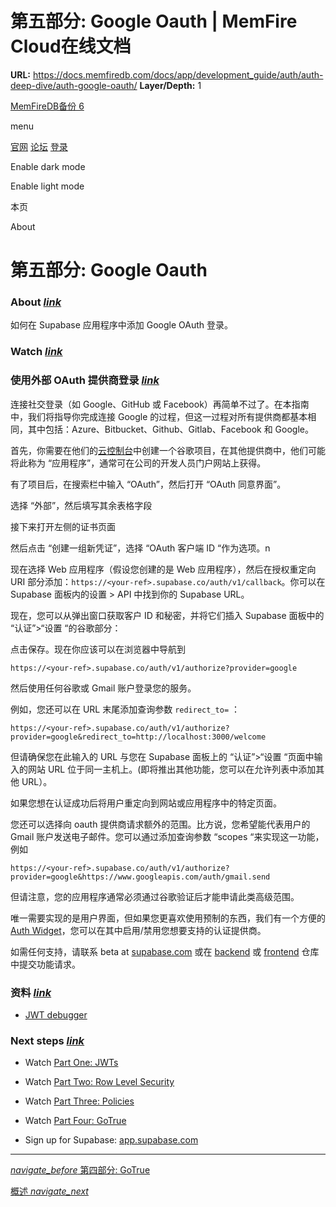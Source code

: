 # 第五部分: Google Oauth | MemFire Cloud在线文档

**URL:** https://docs.memfiredb.com/docs/app/development_guide/auth/auth-deep-dive/auth-google-oauth/
**Layer/Depth:** 1

[MemFireDB备份 6](/)

menu

[官网](https://memfiredb.com/)
[论坛](https://community.memfiredb.com/)
[登录](https://cloud.memfiredb.com/auth/login)

Enable dark mode

Enable light mode

本页

About

# 第五部分: Google Oauth

### About [*link*](#about)

如何在 Supabase 应用程序中添加 Google OAuth 登录。

### Watch [*link*](#watch)

### 使用外部 OAuth 提供商登录 [*link*](#%e4%bd%bf%e7%94%a8%e5%a4%96%e9%83%a8-oauth-%e6%8f%90%e4%be%9b%e5%95%86%e7%99%bb%e5%bd%95)

连接社交登录（如 Google、GitHub 或 Facebook）再简单不过了。在本指南中，我们将指导你完成连接 Google 的过程，但这一过程对所有提供商都基本相同，其中包括：Azure、Bitbucket、Github、Gitlab、Facebook 和 Google。

首先，你需要在他们的[云控制台](https://console.cloud.google.com/home/dashboard)中创建一个谷歌项目，在其他提供商中，他们可能将此称为 “应用程序”，通常可在公司的开发人员门户网站上获得。

有了项目后，在搜索栏中输入 “OAuth”，然后打开 “OAuth 同意界面”。

选择 “外部”，然后填写其余表格字段

接下来打开左侧的证书页面

然后点击 “创建一组新凭证”，选择 “OAuth 客户端 ID “作为选项。n

现在选择 Web 应用程序（假设您创建的是 Web 应用程序），然后在授权重定向 URI 部分添加：`https://<your-ref>.supabase.co/auth/v1/callback`。你可以在 Supabase 面板内的设置 > API 中找到你的 Supabase URL。

现在，您可以从弹出窗口获取客户 ID 和秘密，并将它们插入 Supabase 面板中的 “认证”>“设置 “的谷歌部分：

点击保存。现在你应该可以在浏览器中导航到

```
https://<your-ref>.supabase.co/auth/v1/authorize?provider=google
```

然后使用任何谷歌或 Gmail 账户登录您的服务。

例如，您还可以在 URL 末尾添加查询参数 `redirect_to=` ：

```
https://<your-ref>.supabase.co/auth/v1/authorize?provider=google&redirect_to=http://localhost:3000/welcome
```

但请确保您在此输入的 URL 与您在 Supabase 面板上的 “认证”>“设置 “页面中输入的网站 URL 位于同一主机上。(即将推出其他功能，您可以在允许列表中添加其他 URL）。

如果您想在认证成功后将用户重定向到网站或应用程序中的特定页面。

您还可以选择向 oauth 提供商请求额外的范围。比方说，您希望能代表用户的 Gmail 账户发送电子邮件。您可以通过添加查询参数 “scopes “来实现这一功能，例如

```
https://<your-ref>.supabase.co/auth/v1/authorize?provider=google&https://www.googleapis.com/auth/gmail.send
```

但请注意，您的应用程序通常必须通过谷歌验证后才能申请此类高级范围。

唯一需要实现的是用户界面，但如果您更喜欢使用预制的东西，我们有一个方便的[Auth Widget](https://github.com/supabase/ui/#using-supabase-ui-auth)，您可以在其中启用/禁用您想要支持的认证提供商。

如需任何支持，请联系 beta at [supabase.com](https://supabase.com) 或在 [backend](https://github.com/supabase/gotrue) 或 [frontend](https://github.com/supabase/gotrue-js) 仓库中提交功能请求。

### 资料 [*link*](#%e8%b5%84%e6%96%99)

* [JWT debugger](https://jwt.io)

### Next steps [*link*](#next-steps)

* Watch [Part One: JWTs](/docs/app/development_guide/auth/auth-deep-dive/auth-deep-dive-jwts/)
* Watch [Part Two: Row Level Security](/docs/app/development_guide/auth/auth-deep-dive/auth-row-level-security/)
* Watch [Part Three: Policies](/docs/app/development_guide/auth/auth-deep-dive/auth-policies/)
* Watch [Part Four: GoTrue](/docs/app/development_guide/auth/auth-deep-dive/auth-gotrue/)

* Sign up for Supabase: [app.supabase.com](https://app.supabase.com)

---

[*navigate\_before* 第四部分: GoTrue](/docs/app/development_guide/auth/auth-deep-dive/auth-gotrue/)

[概述 *navigate\_next*](/docs/app/development_guide/database/database/)